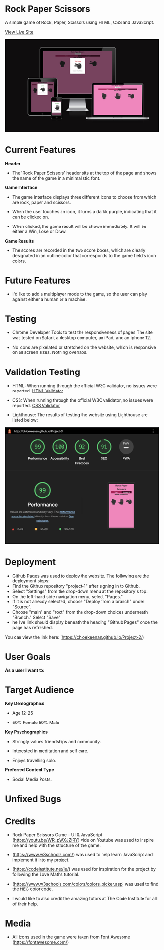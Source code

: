
# Rock Paper Scissors 

A simple game of Rock, Paper, Scissors using HTML, CSS and JavaScript.

[View Live Site]( https://chloekeenan.github.io/Project-2/)

   ![AMIRESPONSIVE](assets/images/responsive.png)


# Current Features
**Header**
- The 'Rock Paper Scissors' header sits at the top of the page and shows the name of the game in a minimalistic font.
 
**Game Interface**
- The game interface displays three different icons to choose from which are rock, paper and scissors.

- When the user touches an icon, it turns a darkk purple, indicating that it can be clicked on. 

- When clicked, the game result will be shown immediately. It will be either a Win, Lose or Draw.

**Game Results**
- The scores are recorded in the two score boxes, which are clearly designated in an outline color that corresponds to the game field's icon colors.


# Future Features

- I'd like to add a multiplayer mode to the game, so the user can play against either a human or a machine.


# Testing 

- Chrome Developer Tools to test the responsiveness of pages The site was tested on Safari, a desktop computer, an iPad, and an iphone 12.

- No icons are pixelated or stretched on the website, which is responsive on all screen sizes. Nothing overlaps.



# Validation Testing

- HTML: When running through the official W3C validator, no issues were reported.
[HTML Validator](https://validator.w3.org/nu/#textarea)



- CSS: When running through the official W3C validator, no issues were reported. 
[CSS Validator](https://jigsaw.w3.org/css-validator/validator?uri=https%3A%2F%2Fchloekeenan.github.io%2FProject-2%2F&profile=css3svg&usermedium=all&warning=1&vextwarning=&lang=en)

- Lighthouse: The results of testing the website using Lighthouse are listed below:

 ![Lighthouse Results](assets/images/Lighthouse%20.png)






# Deployment 

- Github Pages was used to deploy the website. The following are the deployment steps:
- Find the Github repository "project-1" after signing in to Github.
- Select "Settings" from the drop-down menu at the repository's top.
- On the left-hand side navigation menu, select "Pages."
- If it is not already selected, choose "Deploy from a branch" under "Source".
- Choose "main" and "root" from the drop-down choices underneath "Branch."
Select "Save"
- he live link should display beneath the heading "Github Pages" once the page has refreshed.

You can view the link here: (https://chloekeenan.github.io/Project-2/)

# User Goals 
**As a user I want to:**



# Target Audience 
**Key Demographics**

- Age 12-25 

- 50% Female 50% Male 

**Key Psychographics**

- Strongly values friendships and community.

- Interested in meditation and self care. 

- Enjoys travelling solo. 


**Preferred Content Type**
  - Social Media Posts. 


# Unfixed Bugs


# Credits 

- Rock Paper Scissors Game - UI & JavaScript (https://youtu.be/WR_pWXJZiRY) vide on Youtube was used to inspire me and help with the structure of the game.  

- (https://www.w3schools.com/) was used to help learn JavaScript and implement it into my project. 

- (https://codeinstitute.net/ie/) was used for inspiration for the project by following the Love Maths tutorial. 

- (https://www.w3schools.com/colors/colors_picker.asp) was used to find the HEC color code.

- I would like to also credit the amazing tutors at The Code Institute for all of their help. 

# Media


- All icons used in the game were taken from Font Awesome (https://fontawesome.com/)